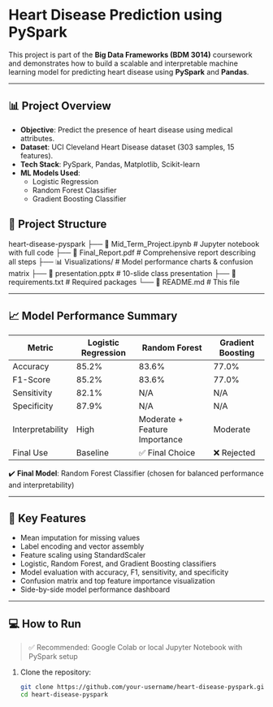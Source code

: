 
# Heart Disease Prediction using PySpark

This project is part of the **Big Data Frameworks (BDM 3014)** coursework and demonstrates how to build a scalable and interpretable machine learning model for predicting heart disease using **PySpark** and **Pandas**.

---

## 📊 Project Overview

- **Objective**: Predict the presence of heart disease using medical attributes.
- **Dataset**: UCI Cleveland Heart Disease dataset (303 samples, 15 features).
- **Tech Stack**: PySpark, Pandas, Matplotlib, Scikit-learn
- **ML Models Used**:
  - Logistic Regression
  - Random Forest Classifier
  - Gradient Boosting Classifier

## 📁 Project Structure
heart-disease-pyspark
├── 📓 Mid_Term_Project.ipynb # Jupyter notebook with full code
├── 📄 Final_Report.pdf # Comprehensive report describing all steps
├── 📊 Visualizations/ # Model performance charts & confusion matrix
├── 📄 presentation.pptx # 10-slide class presentation
├── 📄 requirements.txt # Required packages
└── 📄 README.md # This file

---

## 📈 Model Performance Summary

| **Metric**     | **Logistic Regression** | **Random Forest** | **Gradient Boosting** |
|----------------|--------------------------|--------------------|------------------------|
| Accuracy       | 85.2%                    | 83.6%              | 77.0%                  |
| F1-Score       | 85.2%                    | 83.6%              | 77.0%                  |
| Sensitivity    | 82.1%                    | N/A                | N/A                    |
| Specificity    | 87.9%                    | N/A                | N/A                    |
| Interpretability | High                  | Moderate + Feature Importance | Moderate          |
| Final Use      | Baseline                 | ✅ Final Choice     | ❌ Rejected            |

✔️ **Final Model**: Random Forest Classifier (chosen for balanced performance and interpretability)

---

## 📌 Key Features

- Mean imputation for missing values
- Label encoding and vector assembly
- Feature scaling using StandardScaler
- Logistic, Random Forest, and Gradient Boosting classifiers
- Model evaluation with accuracy, F1, sensitivity, and specificity
- Confusion matrix and top feature importance visualization
- Side-by-side model performance dashboard

---

## 💻 How to Run

> ✅ Recommended: Google Colab or local Jupyter Notebook with PySpark setup

1. Clone the repository:
   ```bash
   git clone https://github.com/your-username/heart-disease-pyspark.git
   cd heart-disease-pyspark




